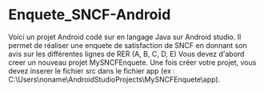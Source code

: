 # Enquete_SNCF-Android

Voici un projet Android codé sur en langage Java sur Android studio.
Il permet de réaliser une enquete de satisfaction de SNCF en donnant son avis sur les différentes lignes de RER (A, B, C, D, E)
Vous devez d'abord creer un nouveau projet MySNCFEnquete. Une fois créer votre projet, vous devez inserer le fichier src dans le fichier app (ex : C:\Users\noname\AndroidStudioProjects\MySNCFEnquete\app).
